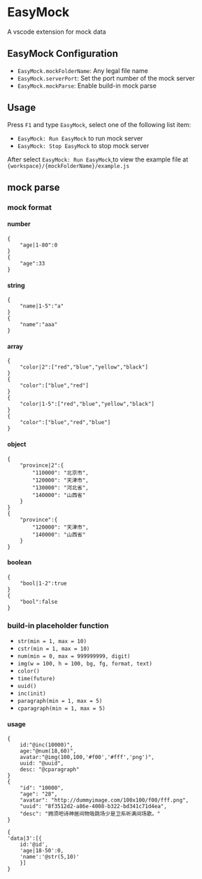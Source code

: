 # EasyMock

A vscode extension for mock data

## EasyMock Configuration

* `EasyMock.mockFolderName`: Any legal file name
* `EasyMock.serverPort`: Set the port number of the mock server
* `EasyMock.mockParse`: Enable build-in mock parse

## Usage

Press `F1` and type `EasyMock`, select one of the following list item:

* `EasyMock: Run EasyMock` to run mock server
* `EasyMock: Stop EasyMock` to stop mock server

After select `EasyMock: Run EasyMock`,to view the example file at `{workspace}/{mockFolderName}/example.js`

## mock parse

### mock format

#### number

```
{
    "age|1-80":0
}
{
    "age":33
}
```

#### string

```
{
    "name|1-5":"a"
}
{
    "name":"aaa"
}
```

#### array

```
{
    "color|2":["red","blue","yellow","black"]
}
{
    "color":["blue","red"]
}
{
    "color|1-5":["red","blue","yellow","black"]
}
{
    "color":["blue","red","blue"]
}
```

#### object

```
{
    "province|2":{
        "110000": "北京市",
        "120000": "天津市",
        "130000": "河北省",
        "140000": "山西省"
    }
}
{
    "province":{
        "120000": "天津市",
        "140000": "山西省"
    }
}
```

#### boolean

```
{
    "bool|1-2":true
}
{
    "bool":false
}
```

### build-in placeholder function

* `str(min = 1, max = 10)`
* `cstr(min = 1, max = 10)`
* `num(min = 0, max = 999999999, digit)`
* `img(w = 100, h = 100, bg, fg, format, text)`
* `color()`
* `time(future)`
* `uuid()`
* `inc(init)`
* `paragraph(min = 1, max = 5)`
* `cparagraph(min = 1, max = 5)`

#### usage

```
{
    id:"@inc(10000)",
    age:"@num(18,60)",
    avatar:"@img(100,100,'#f00','#fff','png')",
    uuid: "@uuid",
    desc: "@cparagraph"
}
{
    "id": "10000",
    "age": "28",
    "avatar": "http://dummyimage.com/100x100/f00/fff.png",
    "uuid": "8f3512d2-a86e-4008-b322-bd341c71d4ea",
    "desc": "拥须吧诗神居间物吸跳场少是卫系听满间场歌。"
}

{
'data|3':[{
    id:'@id',
    'age|18-50':0,
    'name':'@str(5,10)'
    }]
}
```
